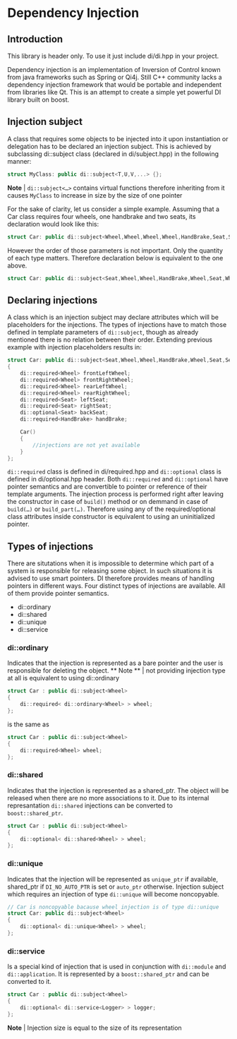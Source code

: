 # Dependency Injection

## Introduction
This library is header only. To use it just include di/di.hpp in your project.

Dependency injection is an implementation of Inversion of Control known from java frameworks such as Spring or Qi4j. Still C++ community lacks a dependency injection framework that would be portable and independent from libraries like Qt. This is an attempt to create a simple yet powerful DI library built on boost.

## Injection subject
A class that requires some objects to be injected into it upon instantiation or delegation has to be declared an injection subject. This is achieved by subclassing di::subject class (declared in di/subject.hpp) in the following manner:
```cpp
struct MyClass: public di::subject<T,U,V,...> {};
```
**Note** | ```di::subject<…>``` contains virtual functions therefore inheriting from it causes ```MyClass``` to increase in size by the size of one pointer

For the sake of clarity, let us consider a simple example. Assuming that a Car class requires four wheels, one handbrake and two seats, its declaration would look like this:
```cpp
struct Car: public di::subject<Wheel,Wheel,Wheel,Wheel,HandBrake,Seat,Seat> {};
```

However the order of those parameters is not important. Only the quantity of each type matters. Therefore declaration below is equivalent to the one above.
```cpp
struct Car: public di::subject<Seat,Wheel,Wheel,HandBrake,Wheel,Seat,Wheel> {};
```

## Declaring injections
A class which is an injection subject may declare attributes which will be placeholders for the injections. The types of injections have to match those defined in template parameters of ```di::subject```, though as already mentioned there is no relation between their order. Extending previous example with injection placeholders results in:
```cpp
struct Car: public di::subject<Seat,Wheel,Wheel,HandBrake,Wheel,Seat,Seat,Wheel>
{
    di::required<Wheel> frontLeftWheel;
    di::required<Wheel> frontRightWheel;
    di::required<Wheel> rearLeftWheel;
    di::required<Wheel> rearRightWheel;
    di::required<Seat> leftSeat;
    di::required<Seat> rightSeat;
    di::optional<Seat> backSeat;
    di::required<HandBrake> handBrake;

    Car()
    {
        //injections are not yet available
    }
};
```

```di::required``` class is defined in di/required.hpp and ```di::optional``` class is defined in di/optional.hpp header. Both ```di::required``` and ```di::optional``` have pointer semantics and are convertible to pointer or reference of their template arguments. The injection process is performed right after leaving the constructor in case of ```build()``` method or on demmand in case of ```build(…)``` or ```build_part(…)```. Therefore using any of the required/optional class attributes inside constructor is equivalent to using an uninitialized pointer.

## Types of injections
There are situtations when it is impossible to determine which part of a system is responsible for releasing some object. In such situations it is advised to use smart pointers. DI therefore provides means of handling pointers in different ways. Four distinct types of injections are available. All of them provide pointer semantics.
* di::ordinary
* di::shared
* di::unique
* di::service

### di::ordinary
Indicates that the injection is represented as a bare pointer and the user is responsible for deleting the object.
** Note ** | not providing injection type at all is equivalent to using di::ordinary
```cpp
struct Car : public di::subject<Wheel>
{
    di::required< di::ordinary<Wheel> > wheel;
};
```
is the same as
```cpp
struct Car : public di::subject<Wheel>
{
    di::required<Wheel> wheel;
};
```

### di::shared
Indicates that the injection is represented as a shared_ptr. The object will be released when there are no more associations to it. Due to its internal represantation ```di::shared``` injections can be converted to ```boost::shared_ptr```.
```cpp
struct Car : public di::subject<Wheel>
{
    di::optional< di::shared<Wheel> > wheel;
};
```

### di::unique
Indicates that the injection will be represented as ```unique_ptr``` if available, shared_ptr if ```DI_NO_AUTO_PTR``` is set or ```auto_ptr``` otherwise. Injection subject which requires an injection of type ```di::unique``` will become noncopyable.
```cpp
// Car is noncopyable bacause wheel injection is of type di::unique
struct Car: public di::subject<Wheel>
{
    di::optional< di::unique<Wheel> > wheel;
};
```

### di::service
Is a special kind of injection that is used in conjunction with ```di::module``` and ```di::application```. It is represented by a ```boost::shared_ptr``` and can be converted to it.
```cpp
struct Car : public di::subject<Wheel>
{
    di::optional< di::service<Logger> > logger;
};
```
**Note** | Injection size is equal to the size of its representation
